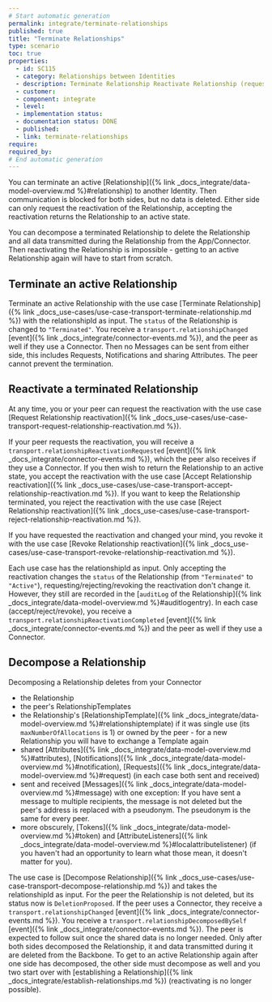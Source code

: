 ```yaml
---
# Start automatic generation
permalink: integrate/terminate-relationships
published: true
title: "Terminate Relationships"
type: scenario
toc: true
properties:
  - id: SC115
  - category: Relationships between Identities
  - description: Terminate Relationship Reactivate Relationship (request, accept, reject, revoke) Decompose Relationship
  - customer:
  - component: integrate
  - level:
  - implementation status:
  - documentation status: DONE
  - published:
  - link: terminate-relationships
require:
required_by:
# End automatic generation
---
```


You can terminate an active [Relationship]({% link _docs_integrate/data-model-overview.md %}#relationship) to another Identity. Then communication is blocked for both sides, but no data is deleted. Either side can only request the reactivation of the Relationship, accepting the reactivation returns the Relationship to an active state.

You can decompose a terminated Relationship to delete the Relationship and all data transmitted during the Relationship from the App/Connector. Then reactivating the Relationship is impossible - getting to an active Relationship again will have to start from scratch.

## Terminate an active Relationship

Terminate an active Relationship with the use case [Terminate Relationship]({% link _docs_use-cases/use-case-transport-terminate-relationship.md %}) with the relationshipId as input. The `status` of the Relationship is changed to `"Terminated"`. You receive a `transport.relationshipChanged` [event]({% link _docs_integrate/connector-events.md %}), and the peer as well if they use a Connector. Then no Messages can be sent from either side, this includes Requests, Notifications and sharing Attributes. The peer cannot prevent the termination.

## Reactivate a terminated Relationship

At any time, you or your peer can request the reactivation with the use case [Request Relationship reactivation]({% link _docs_use-cases/use-case-transport-request-relationship-reactivation.md %}).

If your peer requests the reactivation, you will receive a `transport.relationshipReactivationRequested` [event]({% link _docs_integrate/connector-events.md %}), which the peer also receives if they use a Connector.
If you then wish to return the Relationship to an active state, you accept the reactivation with the use case [Accept Relationship reactivation]({% link _docs_use-cases/use-case-transport-accept-relationship-reactivation.md %}).
If you want to keep the Relationship terminated, you reject the reactivation with the use case [Reject Relationship reactivation]({% link _docs_use-cases/use-case-transport-reject-relationship-reactivation.md %}).

If you have requested the reactivation and changed your mind, you revoke it with the use case [Revoke Relationship reactivation]({% link _docs_use-cases/use-case-transport-revoke-relationship-reactivation.md %}).

Each use case has the relationshipId as input. Only accepting the reactivation changes the `status` of the Relationship (from `"Terminated"` to `"Active"`), requesting/rejecting/revoking the reactivation don't change it. However, they still are recorded in the [`auditLog` of the Relationship]({% link _docs_integrate/data-model-overview.md %}#auditlogentry). In each case (accept/reject/revoke), you receive a `transport.relationshipReactivationCompleted` [event]({% link _docs_integrate/connector-events.md %}) and the peer as well if they use a Connector.

## Decompose a Relationship

Decomposing a Relationship deletes from your Connector

- the Relationship
- the peer's RelationshipTemplates
- the Relationship's [RelationshipTemplate]({% link _docs_integrate/data-model-overview.md %}#relationshiptemplate) if it was single use (its `maxNumberOfAllocations` is 1) or owned by the peer - for a new Relationship you will have to exchange a Template again
- shared [Attributes]({% link _docs_integrate/data-model-overview.md %}#attributes), [Notifications]({% link _docs_integrate/data-model-overview.md %}#notification), [Requests]({% link _docs_integrate/data-model-overview.md %}#request) (in each case both sent and received)
- sent and received [Messages]({% link _docs_integrate/data-model-overview.md %}#message) with one exception: If you have sent a message to multiple recipients, the message is not deleted but the peer's address is replaced with a pseudonym. The pseudonym is the same for every peer.
- more obscurely, [Tokens]({% link _docs_integrate/data-model-overview.md %}#token) and [AttributeListeners]({% link _docs_integrate/data-model-overview.md %}#localattributelistener) (if you haven't had an opportunity to learn what those mean, it doesn't matter for you).

The use case is [Decompose Relationship]({% link _docs_use-cases/use-case-transport-decompose-relationship.md %}) and takes the relationshipId as input. For the peer the Relationship is not deleted, but its status now is `DeletionProposed`.
If the peer uses a Connector, they receive a `transport.relationshipChanged` [event]({% link _docs_integrate/connector-events.md %}). You receive a `transport.relationshipDecomposedBySelf` [event]({% link _docs_integrate/connector-events.md %}). The peer is expected to follow suit once the shared data is no longer needed. Only after both sides decomposed the Relationship, it and data transmitted during it are deleted from the Backbone. To get to an active Relationship again after one side has decomposed, the other side must decompose as well and you two start over with [establishing a Relationship]({% link _docs_integrate/establish-relationships.md %}) (reactivating is no longer possible).
